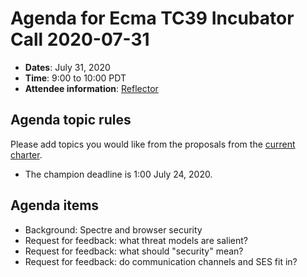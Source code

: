 # Agenda for Ecma TC39 Incubator Call 2020-07-31

- **Dates**: July 31, 2020
- **Time**: 9:00 to 10:00 PDT
- **Attendee information**: [Reflector](https://github.com/tc39/Reflector/issues/308)

## Agenda topic rules

Please add topics you would like from the proposals from the [current charter](https://github.com/tc39/incubator-agendas/issues/5).

- The champion deadline is 1:00 July 24, 2020.

## Agenda items

* Background: Spectre and browser security
* Request for feedback: what threat models are salient?
* Request for feedback: what should "security" mean?
* Request for feedback: do communication channels and SES fit in?
